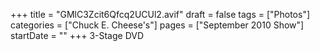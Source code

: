 +++
title = "GMlC3Zcit6Qfcq2UCUl2.avif"
draft = false
tags = ["Photos"]
categories = ["Chuck E. Cheese's"]
pages = ["September 2010 Show"]
startDate = ""
+++
3-Stage DVD
